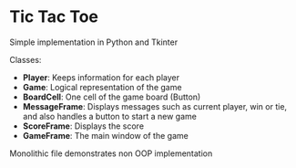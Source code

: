 # Tic Tac Toe
Simple implementation in Python and Tkinter

Classes:
- **Player**: Keeps information for each player 
- **Game**: Logical representation of the game
- **BoardCell**: One cell of the game board (Button)
- **MessageFrame**: Displays messages such as
  current player, win or tie, and also handles a button 
  to start a new game
- **ScoreFrame**: Displays the score
- **GameFrame**: The main window of the game

Monolithic file demonstrates non OOP implementation